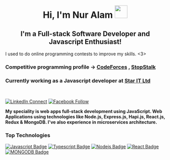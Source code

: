 <h1 align="Center">  Hi, I'm Nur Alam  <img src="https://media.giphy.com/media/WUlplcMpOCEmTGBtBW/giphy.gif" width="40px"> </h1>
<h2 align="Center">  I'm a Full-stack Software Developer and Javascript Enthusiast! </h2>

I used to do online programming contests to improve my skills. <3>

### Competitive programming profile -> [CodeForces](https://codeforces.com/profile/nuralamcse024) , [StopStalk](https://www.stopstalk.com/user/profile/nur_alam)
### Currently working as a Javascript developer at [Star IT Ltd](https://staritltd.com/)
<br />

[![LinkedIn Connect](https://img.shields.io/badge/LinkedIn-0077B5?style=for-the-badge&logo=linkedin&logoColor=white)](https://www.linkedin.com/in/nuralam024) 
[![Facebook Follow](https://img.shields.io/badge/Facebook-1877F2?style=for-the-badge&logo=facebook&logoColor=white)](https://www.facebook.com/Nuralamcse)
 
<b>My speciality is web apps full-stack development using JavaScript. Web Applications using technologies like Node.js, Express.js, Hapi.js, React.js, Redux & MongoDB. 
I've also experience in microservices architecture.</b>


### Top Technologies

[![Javascript Badge](https://img.shields.io/badge/-Javascript-F0DB4F?style=for-the-badge&labelColor=black&logo=javascript&logoColor=F0DB4F)](#) [![Typescript Badge](https://img.shields.io/badge/-Typescript-007acc?style=for-the-badge&labelColor=black&logo=typescript&logoColor=007acc)](#) [![Nodejs Badge](https://img.shields.io/badge/-Nodejs-3C873A?style=for-the-badge&labelColor=black&logo=node.js&logoColor=3C873A)](#) [![React Badge](https://img.shields.io/badge/-React-61DBFB?style=for-the-badge&labelColor=black&logo=react&logoColor=61DBFB)](#) [![MONGODB Badge](https://img.shields.io/badge/MongoDB-4EA94B?style=for-the-badge&logo=mongodb&logoColor=white)](#) 
